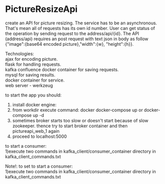 # PictureResizeApi

create an API for picture resizing. The service has to be an asynchronous.
That's mean all of requests has its own id number. User can get status of the operation by sending request to the address/api/{id}.
The API (address/api) requires an post request with text json in body as follow {"image":{base64 encoded picture},"width":{w}, "height":{h}}.

Technologies:\
ajax for encoding picture.\
flask for handling requests.\
kafka confluence docker container for saving requests.\
mysql for saving results.\
docker container for service.\
web server - werkzeug

to start the app you should:
1) install docker engine:
2) from workdir execute command: docker docker-compose up or docker-compose up -d 
3) sometimes broker starts too slow or doesn't start because of slow zookeeper. thence try to start broker container and then pictureapi_web_1 again
4) proceed to localhost:5000

to start a consumer:\
1)execute two commands in kafka_client/consumer_container directory in kafka_client_commands.txt


Note!:
to set
to start a consumer:\
1)execute two commands in kafka_client/consumer_container directory in kafka_client_commands.txt
